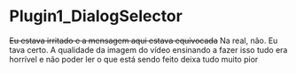 # Plugin1_DialogSelector
~~Eu estava irritado e a mensagem aqui estava equivocada~~
Na real, não. Eu tava certo. A qualidade da imagem do vídeo ensinando a fazer isso tudo era horrível e não poder ler o que está sendo feito deixa tudo muito pior